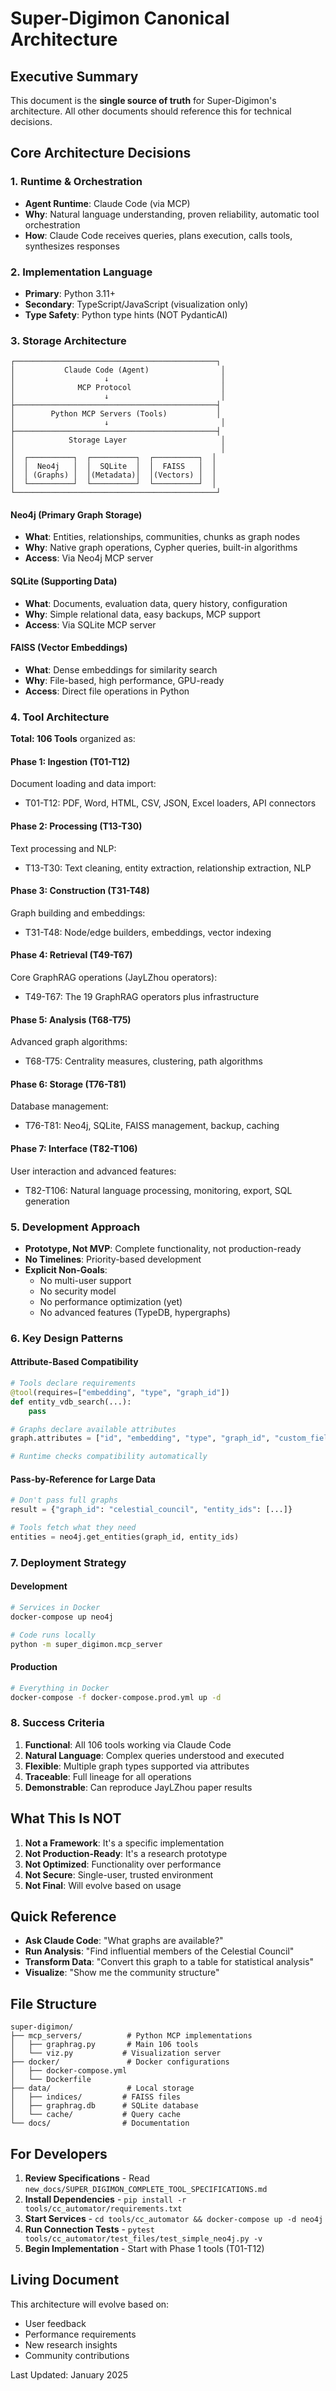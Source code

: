 # Super-Digimon Canonical Architecture

## Executive Summary

This document is the **single source of truth** for Super-Digimon's architecture. All other documents should reference this for technical decisions.

## Core Architecture Decisions

### 1. Runtime & Orchestration
- **Agent Runtime**: Claude Code (via MCP)
- **Why**: Natural language understanding, proven reliability, automatic tool orchestration
- **How**: Claude Code receives queries, plans execution, calls tools, synthesizes responses

### 2. Implementation Language
- **Primary**: Python 3.11+
- **Secondary**: TypeScript/JavaScript (visualization only)
- **Type Safety**: Python type hints (NOT PydanticAI)

### 3. Storage Architecture

```
┌─────────────────────────────────────────────┐
│           Claude Code (Agent)                │
│                    ↓                         │
│              MCP Protocol                    │
│                    ↓                         │
├─────────────────────────────────────────────┤
│        Python MCP Servers (Tools)           │
│                    ↓                         │
├─────────────────────────────────────────────┤
│            Storage Layer                     │
│                                              │
│  ┌──────────┐  ┌──────────┐  ┌──────────┐  │
│  │  Neo4j   │  │  SQLite  │  │  FAISS   │  │
│  │ (Graphs) │  │(Metadata)│  │(Vectors) │  │
│  └──────────┘  └──────────┘  └──────────┘  │
└─────────────────────────────────────────────┘
```

#### Neo4j (Primary Graph Storage)
- **What**: Entities, relationships, communities, chunks as graph nodes
- **Why**: Native graph operations, Cypher queries, built-in algorithms
- **Access**: Via Neo4j MCP server

#### SQLite (Supporting Data)
- **What**: Documents, evaluation data, query history, configuration
- **Why**: Simple relational data, easy backups, MCP support
- **Access**: Via SQLite MCP server

#### FAISS (Vector Embeddings)
- **What**: Dense embeddings for similarity search
- **Why**: File-based, high performance, GPU-ready
- **Access**: Direct file operations in Python

### 4. Tool Architecture

**Total: 106 Tools** organized as:

#### Phase 1: Ingestion (T01-T12) 
Document loading and data import:
- T01-T12: PDF, Word, HTML, CSV, JSON, Excel loaders, API connectors

#### Phase 2: Processing (T13-T30)
Text processing and NLP:
- T13-T30: Text cleaning, entity extraction, relationship extraction, NLP

#### Phase 3: Construction (T31-T48)
Graph building and embeddings:
- T31-T48: Node/edge builders, embeddings, vector indexing

#### Phase 4: Retrieval (T49-T67)
Core GraphRAG operations (JayLZhou operators):
- T49-T67: The 19 GraphRAG operators plus infrastructure

#### Phase 5: Analysis (T68-T75)
Advanced graph algorithms:
- T68-T75: Centrality measures, clustering, path algorithms

#### Phase 6: Storage (T76-T81)
Database management:
- T76-T81: Neo4j, SQLite, FAISS management, backup, caching

#### Phase 7: Interface (T82-T106)
User interaction and advanced features:
- T82-T106: Natural language processing, monitoring, export, SQL generation

### 5. Development Approach

- **Prototype, Not MVP**: Complete functionality, not production-ready
- **No Timelines**: Priority-based development
- **Explicit Non-Goals**:
  - No multi-user support
  - No security model
  - No performance optimization (yet)
  - No advanced features (TypeDB, hypergraphs)

### 6. Key Design Patterns

#### Attribute-Based Compatibility
```python
# Tools declare requirements
@tool(requires=["embedding", "type", "graph_id"])
def entity_vdb_search(...):
    pass

# Graphs declare available attributes
graph.attributes = ["id", "embedding", "type", "graph_id", "custom_field"]

# Runtime checks compatibility automatically
```

#### Pass-by-Reference for Large Data
```python
# Don't pass full graphs
result = {"graph_id": "celestial_council", "entity_ids": [...]}

# Tools fetch what they need
entities = neo4j.get_entities(graph_id, entity_ids)
```

### 7. Deployment Strategy

#### Development
```bash
# Services in Docker
docker-compose up neo4j

# Code runs locally
python -m super_digimon.mcp_server
```

#### Production
```bash
# Everything in Docker
docker-compose -f docker-compose.prod.yml up -d
```

### 8. Success Criteria

1. **Functional**: All 106 tools working via Claude Code
2. **Natural Language**: Complex queries understood and executed
3. **Flexible**: Multiple graph types supported via attributes
4. **Traceable**: Full lineage for all operations
5. **Demonstrable**: Can reproduce JayLZhou paper results

## What This Is NOT

1. **Not a Framework**: It's a specific implementation
2. **Not Production-Ready**: It's a research prototype
3. **Not Optimized**: Functionality over performance
4. **Not Secure**: Single-user, trusted environment
5. **Not Final**: Will evolve based on usage

## Quick Reference

- **Ask Claude Code**: "What graphs are available?"
- **Run Analysis**: "Find influential members of the Celestial Council"
- **Transform Data**: "Convert this graph to a table for statistical analysis"
- **Visualize**: "Show me the community structure"

## File Structure

```
super-digimon/
├── mcp_servers/          # Python MCP implementations
│   ├── graphrag.py       # Main 106 tools
│   └── viz.py           # Visualization server
├── docker/               # Docker configurations
│   ├── docker-compose.yml
│   └── Dockerfile
├── data/                 # Local storage
│   ├── indices/         # FAISS files
│   ├── graphrag.db      # SQLite database
│   └── cache/           # Query cache
└── docs/                # Documentation
```

## For Developers

1. **Review Specifications** - Read `new_docs/SUPER_DIGIMON_COMPLETE_TOOL_SPECIFICATIONS.md`
2. **Install Dependencies** - `pip install -r tools/cc_automator/requirements.txt`
3. **Start Services** - `cd tools/cc_automator && docker-compose up -d neo4j`
4. **Run Connection Tests** - `pytest tools/cc_automator/test_files/test_simple_neo4j.py -v`
5. **Begin Implementation** - Start with Phase 1 tools (T01-T12)

## Living Document

This architecture will evolve based on:
- User feedback
- Performance requirements
- New research insights
- Community contributions

Last Updated: January 2025